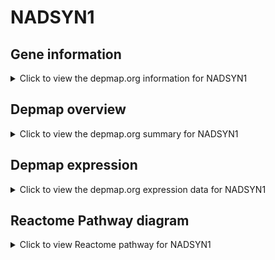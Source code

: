 <h1>NADSYN1</h1>

<h2>Gene information</h2>
<details>
  <summary>Click to view the depmap.org information for NADSYN1</summary>
  <iframe src="https://depmap.org/portal/gene/NADSYN1?tab=about" style="border:none;width:100%;height:800px"></iframe>
</details>

<h2>Depmap overview</h2>
<details>
  <summary>Click to view the depmap.org summary for NADSYN1</summary>
  <iframe src="https://depmap.org/portal/gene/NADSYN1?tab=overview" style="border:none;width:100%;height:800px"></iframe>
</details>

<h2>Depmap expression</h2>
<details>
  <summary>Click to view the depmap.org expression data for NADSYN1</summary>
  <iframe src="https://depmap.org/portal/gene/NADSYN1?tab=characterization" style="border:none;width:100%;height:800px"></iframe>
</details>



<h2>Reactome Pathway diagram</h2>
<details>
  <summary>Click to view Reactome pathway for NADSYN1</summary>
  <p>Nicotinate metabolism</p>
  <iframe src="https://reactome.org/PathwayBrowser/#/R-HSA-196807" style="border:none;width:100%;height:800px"></iframe>
</details>



